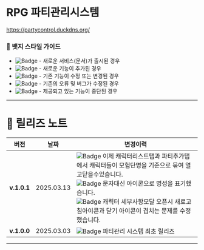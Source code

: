 # RPG 파티관리시스템
https://partycontrol.duckdns.org/


### 📌 뱃지 스타일 가이드
- ![Badge](https://img.shields.io/badge/NEW-8A2BE2) - 새로운 서비스(문서)가 출시된 경우
- ![Badge](https://img.shields.io/badge/FEATURE-228B22) - 새로운 기능이 추가된 경우
- ![Badge](https://img.shields.io/badge/CHANGED-FFA500) - 기존 기능이 수정 또는 변경된 경우
- ![Badge](https://img.shields.io/badge/FIXED-1E90FF) - 기존의 오류 및 버그가 수정된 경우
- ![Badge](https://img.shields.io/badge/DEPRECATED-DC143C) - 제공되고 있는 기능이 중단된 경우
  
---
# 📌 릴리즈 노트

| 버전 | 날짜 | 변경이력 |
|------|------|---------|
| **v.1.0.1** | 2025.03.13 | ![Badge](https://img.shields.io/badge/CHANGED-FFA500) 이제 캐릭터리스트탭과 파티추가탭에서 캐릭터들이 모험단명을 기준으로 묶여 열고닫을수있습니다.<br>  ![Badge](https://img.shields.io/badge/CHANGED-FFA500) 문자대신 아이콘으로 명성을 표기했습니다.<br>  ![Badge](https://img.shields.io/badge/FIXED-1E90FF) 캐릭터 세부사항모달 오픈시 새로고침아이콘과 닫기 아이콘이 겹치는 문제를 수정했습니다. |
| **v.1.0.0** | 2025.03.03 | ![Badge](https://img.shields.io/badge/NEW-8A2BE2) 파티관리 시스템 최초 릴리즈 |

---


